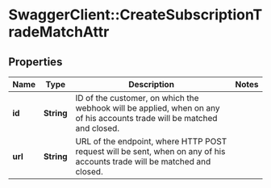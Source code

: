 # SwaggerClient::CreateSubscriptionTradeMatchAttr

## Properties
Name | Type | Description | Notes
------------ | ------------- | ------------- | -------------
**id** | **String** | ID of the customer, on which the webhook will be applied, when on any of his accounts trade will be matched and closed. | 
**url** | **String** | URL of the endpoint, where HTTP POST request will be sent, when on any of his accounts trade will be matched and closed. | 

